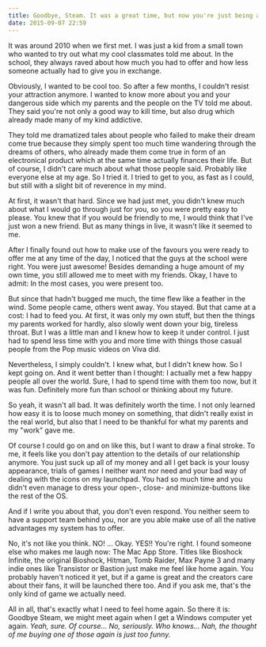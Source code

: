 ```yaml
---
title: Goodbye, Steam. It was a great time, but now you're just being a bitch.
date: 2015-09-07 22:59
---
```


It was around 2010 when we first met. I was just a kid from a small town who wanted to try out what my cool classmates told me about. In the school, they always raved about how much you had to offer and how less someone actually had to give you in exchange.

Obviously, I wanted to be cool too. So after a few months, I couldn't resist your attraction anymore. I wanted to know more about you and your dangerous side which my parents and the people on the TV told me about. They said you're not only a good way to kill time, but also drug which already made many of my kind addictive.

They told me dramatized tales about people who failed to make their dream come true because they simply spent too much time wandering through the dreams of others, who already made them come true in form of an electronical product which at the same time actually finances their life. But of course, I didn't care much about what those people said. Probably like everyone else at my age. So I tried it. I tried to get to you, as fast as I could, but still with a slight bit of reverence in my mind.

At first, it wasn't that hard. Since we had just met, you didn't knew much about what I would go through just for you, so you were pretty easy to please. You knew that if you would be friendly to me, I would think that I've just won a new friend. But as many things in live, it wasn't like it seemed to me.

After I finally found out how to make use of the favours you were ready to offer me at any time of the day, I noticed that the guys at the school were right. You were just awesome! Besides demanding a huge amount of my own time, you still allowed me to meet with my friends. Okay, I have to admit: In the most cases, you were present too.

But since that hadn't bugged me much, the time flew like a feather in the wind. Some people came, others went away. You stayed. But that came at a cost: I had to feed you. At first, it was only my own stuff, but then the things my parents worked for hardly, also slowly went down your big, tireless throat. But I was a little man and I knew how to keep it under control. I just had to spend less time with you and more time with things those casual people from the Pop music videos on Viva did.

Nevertheless, I simply couldn't. I knew what, but I didn't knew how. So I kept going on. And it went better than I thought: I actually met a few happy people all over the world. Sure, I had to spend time with them too now, but it was fun. Definitely more fun than school or thinking about my future.

So yeah, it wasn't all bad. It was definitely worth the time. I not only learned how easy it is to loose much money on something, that didn't really exist in the real world, but also that I need to be thankful for what my parents and my "work" gave me.

Of course I could go on and on like this, but I want to draw a final stroke. To me, it feels like you don't pay attention to the details of our relationship anymore. You just suck up all of my money and all I get back is your lousy appearance, trials of games I neither want nor need and your bad way of dealing with the icons on my launchpad. You had so much time and you didn't even manage to dress your open-, close- and minimize-buttons like the rest of the OS.

And if I write you about that, you don't even respond. You neither seem to have a support team behind you, nor are you able make use of all the native advantages my system has to offer.

No, it's not like you think. NO! ... Okay. YES!! You're right. I found someone else who makes me laugh now: The Mac App Store. Titles like Bioshock Infinite, the original Bioshock, Hitman, Tomb Raider, Max Payne 3 and many indie ones like Transistor or Bastion just make me feel like home again. You probably haven't noticed it yet, but if a game is great and the creators care about their fans, it will be launched there too. And if you ask me, that's the only kind of game we actually need.

All in all, that's exactly what I need to feel home again. So there it is: Goodbye Steam, we might meet again when I get a Windows computer yet again. *Yeah, sure. Of course... No, seriously. Who knows... Nah, the thought of me buying one of those again is just too funny.*
